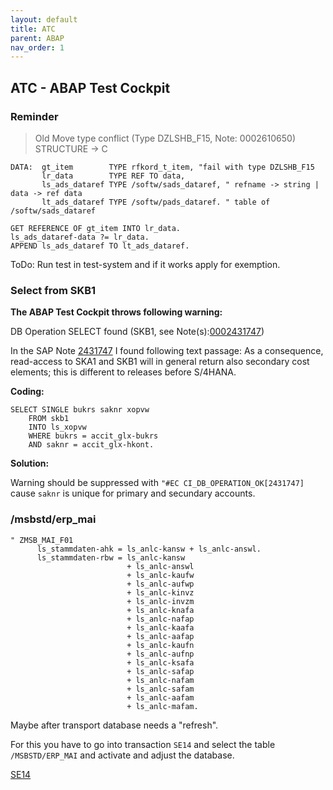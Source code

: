 ```yaml
---
layout: default
title: ATC
parent: ABAP
nav_order: 1
---
```


## ATC - ABAP Test Cockpit

### Reminder

> Old Move type conflict (Type DZLSHB_F15, Note: 0002610650) STRUCTURE -> C

```abap
DATA:  gt_item        TYPE rfkord_t_item, "fail with type DZLSHB_F15
       lr_data        TYPE REF TO data,
       ls_ads_dataref TYPE /softw/sads_dataref, " refname -> string | data -> ref data
       lt_ads_dataref TYPE /softw/pads_dataref. " table of /softw/sads_dataref

GET REFERENCE OF gt_item INTO lr_data.
ls_ads_dataref-data ?= lr_data.
APPEND ls_ads_dataref TO lt_ads_dataref.
```

ToDo: Run test in test-system and if it works apply for exemption.

### Select from SKB1

**The ABAP Test Cockpit throws following warning:**

DB Operation SELECT found (SKB1, see Note(s):[0002431747](https://launchpad.support.sap.com/#/notes/2431747))

In the SAP Note [2431747](https://launchpad.support.sap.com/#/notes/2431747) I found following text passage: As a consequence, read-access to SKA1 and SKB1 will in general return also secondary cost elements; this is different to releases before S/4HANA.

**Coding:**
```abap
SELECT SINGLE bukrs saknr xopvw
    FROM skb1
    INTO ls_xopvw
    WHERE bukrs = accit_glx-bukrs
    AND saknr = accit_glx-hkont.
```

**Solution:**

Warning should be suppressed with `"#EC CI_DB_OPERATION_OK[2431747]` cause `saknr` is unique for primary and secundary accounts.

### /msbstd/erp_mai

```abap
" ZMSB_MAI_F01
      ls_stammdaten-ahk = ls_anlc-kansw + ls_anlc-answl.
      ls_stammdaten-rbw = ls_anlc-kansw
                          + ls_anlc-answl
                          + ls_anlc-kaufw
                          + ls_anlc-aufwp
                          + ls_anlc-kinvz
                          + ls_anlc-invzm
                          + ls_anlc-knafa
                          + ls_anlc-nafap
                          + ls_anlc-kaafa
                          + ls_anlc-aafap
                          + ls_anlc-kaufn
                          + ls_anlc-aufnp
                          + ls_anlc-ksafa
                          + ls_anlc-safap
                          + ls_anlc-nafam
                          + ls_anlc-safam
                          + ls_anlc-aafam
                          + ls_anlc-mafam.
```

Maybe after transport database needs a "refresh".

For this you have to go into transaction `SE14` and select the table `/MSBSTD/ERP_MAI` and activate and adjust the database.

[SE14](./../assets/se14.png)
